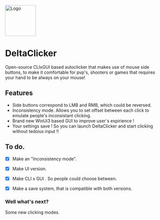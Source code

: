 <img src="https://github.com/user-attachments/assets/a61cce06-36c8-46ab-84ac-9481988eda4f" alt="Logo" width="100"> 


# DeltaClicker
Open-source CLIxGUI based autoclicker that makes use of mouse side buttons, to make it comfortable for pvp's, shooters or games that requires your hand to be always on your mouse!



## Features

* Side buttons correspond to LMB and RMB, which could be reversed.
* Inconsistency mode. Allows you to set offset between each click to emulate people's inconsistant clicking.
* Brand new WinUi3 based GUI to improve user`s expirience !
* Your settings save ! So you can launch DeltaClicker and start clicking without tedoius input !!



## To do.
- [x] Make an "Inconsistency mode".
- [x] Make UI version.
- [X] Make CLI x GUI . So people could choose between.
- [X] Make a save system, that is compatible with both versions.





### Well what's next? 
Some new clicking modes.
